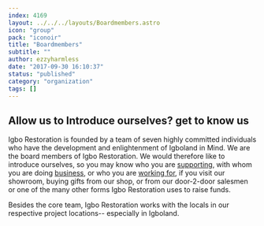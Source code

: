 ```yaml
---
index: 4169
layout: ../../../layouts/Boardmembers.astro
icon: "group"
pack: "iconoir"
title: "Boardmembers"
subtitle: ""
author: ezzyharmless
date: "2017-09-30 16:10:37"
status: "published"
category: "organization"
tags: []
---
```


## Allow us to Introduce ourselves? get to know us

Igbo Restoration is founded by a team of seven highly committed individuals who have the development and enlightenment of Igboland in Mind. We are the board members of Igbo Restoration. We would therefore like to introduce ourselves, so you may know who you are [supporting](/en/donations/), with whom you are doing [business](/en/contact-us), or who you are [working for](/en/job-offerings/), if you visit our showroom, buying gifts from our shop, or from our door-2-door salesmen or one of the many other forms Igbo Restoration uses to raise funds.

Besides the core team, Igbo Restoration works with the locals in our respective project locations-- especially in Igboland.

